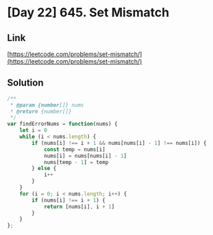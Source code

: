 # [Day 22] 645. Set Mismatch

<a name="WHpDu"></a>
## Link
[https://leetcode.com/problems/set-mismatch/](https://leetcode.com/problems/set-mismatch/)
<a name="71veW"></a>
## Solution
```javascript
/**
 * @param {number[]} nums
 * @return {number[]}
 */
var findErrorNums = function(nums) {
    let i = 0
    while (i < nums.length) {
        if (nums[i] !== i + 1 && nums[nums[i] - 1] !== nums[i]) {
            const temp = nums[i]
            nums[i] = nums[nums[i] - 1]
            nums[temp - 1] = temp
        } else {
            i++
        }
    }
    for (i = 0; i < nums.length; i++) {
        if (nums[i] !== i + 1) {
            return [nums[i], i + 1]
        }
    }
};
```


